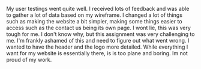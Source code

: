 My user testings went quite well. I received lots of feedback and was able to gather a lot of data based on my wireframe. I changed a lot of things such as making the website a bit simpler, making some things easier to access such as the contact us being its own page. I wont lie, this was very tough for me. I don't know why, but this assignment was very challenging to me. I'm frankly ashamed of this and need to figure out what went wrong. I wanted to have the header and the logo more detailed. While everything I want for my website is essentially there, is is too plane and boring. Im not proud of my work.
